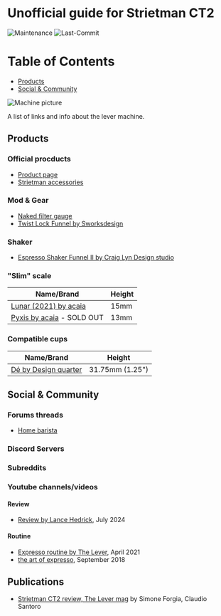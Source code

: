 
# Unofficial guide for Strietman CT2

![Maintenance](https://img.shields.io/maintenance/yes/2024?style=for-the-badge)
![Last-Commit](https://img.shields.io/github/last-commit/albanBellenger/ct2?style=for-the-badge)

# Table of Contents
- [Products](#products)
- [Social & Community](#social--community)

![Machine picture](http://static1.squarespace.com/static/60d0e3f1becdc5075d5d6b83/t/61644f7e77df91719fbcd802/1633963902142/L1060412.jpg?format=150w "Product image")

A list of links and info about the lever machine.

## Products 
### Official procducts
  - [Product page](https://www.strietman.net/ct2)
  - [Strietman accessories](https://www.strietman.net/products)
### Mod & Gear
  - [Naked filter gauge](https://www.naked-portafilter.com/product/strietman-levers-ct1-and-es3/)
  - [Twist Lock Funnel by Sworksdesign](https://sworksdesign.com/Twist-Lock-Funnel-Adapter-for-Strietman-p496362088)
### Shaker
 - [Espresso Shaker Funnel II by Craig Lyn Design studio](https://craiglyn.com/product/espresso-shaker-funnel-ii/)
### "Slim" scale

| Name/Brand    | Height |
| --------      | ------- | 
| [Lunar (2021) by acaia](https://acaia.co/products/lunar_2021)  | 15mm    |
| [Pyxis by acaia](https://acaia.co/collections/coffee-scales/products/pyxis?variant=42060048728292) - SOLD OUT | 13mm     |

### Compatible cups
|Name/Brand|Height|
|----------|------| 
|[Dé by Design quarter](https://designquarters.com/new-arrivals/de-by-ann-demeulemeester/de-espresso-cup-18186.html)|31.75mm (1.25")|

## Social & Community
### Forums threads
  - [Home barista](https://www.home-barista.com/levers/user-experience-with-strietman-ct2-t61517.html)
### Discord Servers
### Subreddits
### Youtube channels/videos
#### Review
  - [Review by Lance Hedrick](https://www.youtube.com/watch?v=-6uzXwEhPF4), July 2024
#### Routine
  - [Expresso routine by The Lever](https://www.youtube.com/watch?v=aqziXlH5fnQ), April 2021
  - [the art of expresso](https://www.youtube.com/watch?v=C2EM0DvZot4), September 2018

## Publications
* [Strietman CT2 review, The Lever mag](https://thelevermag.com/blogs/articles/strietman-ct2) by Simone Forgia, Claudio Santoro
  

